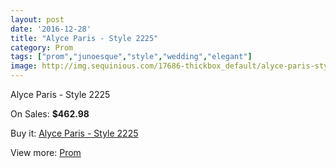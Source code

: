```yaml
---
layout: post
date: '2016-12-28'
title: "Alyce Paris - Style 2225"
category: Prom
tags: ["prom","junoesque","style","wedding","elegant"]
image: http://img.sequinious.com/17686-thickbox_default/alyce-paris-style-2225.jpg
---
```

Alyce Paris - Style 2225

On Sales: **$462.98**
<a href="https://www.sequinious.com/prom/8320-alyce-paris-style-2225.html"><amp-img layout="responsive" width="600" height="600" src="//img.sequinious.com/17686-thickbox_default/alyce-paris-style-2225.jpg" alt="Alyce Paris - Style 2225 0" /></a>
<a href="https://www.sequinious.com/prom/8320-alyce-paris-style-2225.html"><amp-img layout="responsive" width="600" height="600" src="//img.sequinious.com/17687-thickbox_default/alyce-paris-style-2225.jpg" alt="Alyce Paris - Style 2225 1" /></a>

Buy it: [Alyce Paris - Style 2225](https://www.sequinious.com/prom/8320-alyce-paris-style-2225.html "Alyce Paris - Style 2225")

View more: [Prom](https://www.sequinious.com/7-prom "Prom")